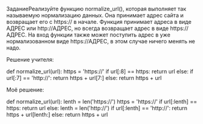 ЗаданиеРеализуйте функцию normalize_url(), которая выполняет так называемую нормализацию данных. Она принимает адрес сайта и возвращает его с https:// в начале.
Функция принимает адреса в виде АДРЕС или http://АДРЕС, но всегда возвращает адрес в виде https://АДРЕС. На вход функции также может поступить адрес в уже нормализованном виде https://АДРЕС, в этом случае ничего менять не надо.

Решение учителя:

def normalize_url(url):
	https = 'https://'
	if url[:8] == https:
		return url
	else:
	if url[:7] == 'http://':
		return https + url[7:]
	else:
		return https + url

Моё решение:

def normalize_url(url):
	lenth = len('https://')
	https = 'https://'
	if url[:lenth] == https:
		return url
	else:
		lenth = len('http://')
	if url[:lenth] == 'http://':
		return https + url[lenth:]
	else:
		return https + url